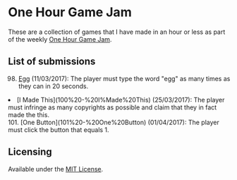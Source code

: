 # One Hour Game Jam
These are a collection of games that I have made in an hour or less as part of the weekly [One Hour Game Jam](http://onehourgamejam.com/).

## List of submissions
98. [Egg](98%20-%20Egg) (11/03/2017): The player must type the word "egg" as many times as they can in 20 seconds.
<li value="100">[I Made This](100%20-%20I%Made%20This) (25/03/2017): The player must infringe as many copyrights as possible and claim that they in fact made the this.</li>
101. [One Button](101%20-%20One%20Button) (01/04/2017): The player must click the button that equals 1.

## Licensing
Available under the [MIT License](LICENSE).
